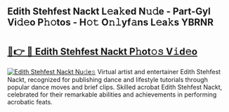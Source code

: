 ## Edith Stehfest Nackt L𝚎a𝚔ed N𝚞𝚍e - Part-Gyl Vi𝚍𝚎o P𝚑𝚘tos - H𝚘𝚝 O𝚗𝚕yf𝚊ns L𝚎a𝚔s YBRNR

# <h2><a href="http://kfay8u.oniu.top/?m=Edith+Stehfest+Nackt">🔗👉 🔴 Edith Stehfest Nackt P𝚑ot𝚘𝚜 V𝚒d𝚎o</a></h2>

[![Edith Stehfest Nackt Nu𝚍e𝚜](https://i.imgur.com/0qMVB7G.gif)](http://kfay8u.oniu.top/?m=Edith+Stehfest+Nackt)
Virtual artist and entertainer Edith Stehfest Nackt, recognized for publishing dance and lifestyle tutorials through popular dance moves and brief clips. Skilled acrobat Edith Stehfest Nackt, celebrated for their remarkable abilities and achievements in performing acrobatic feats.  
